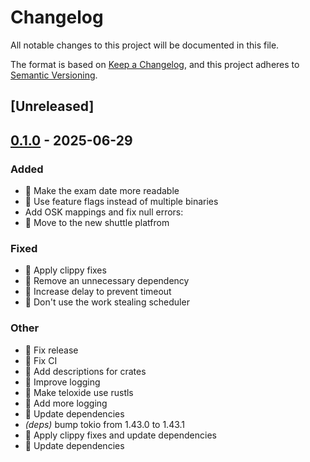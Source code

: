 # Changelog

All notable changes to this project will be documented in this file.

The format is based on [Keep a Changelog](https://keepachangelog.com/en/1.0.0/),
and this project adheres to [Semantic Versioning](https://semver.org/spec/v2.0.0.html).

## [Unreleased]

## [0.1.0](https://github.com/kamack38/easycar/releases/tag/easycar-v0.1.0) - 2025-06-29

### Added

- 🎸 Make the exam date more readable
- 🎸 Use feature flags instead of multiple binaries
- Add OSK mappings and fix null errors:
- 🎸 Move to the new shuttle platfrom

### Fixed

- 🐛 Apply clippy fixes
- 🐛 Remove an unnecessary dependency
- 🐛 Increase delay to prevent timeout
- 🐛 Don't use the work stealing scheduler

### Other

- 🎡 Fix release
- 🎡 Fix CI
- 🤖 Add descriptions for crates
- 🤖 Improve logging
- 🤖 Make teloxide use rustls
- 🤖 Add more logging
- 🤖 Update dependencies
- *(deps)* bump tokio from 1.43.0 to 1.43.1
- 🤖 Apply clippy fixes and update dependencies
- 🤖 Update dependencies
